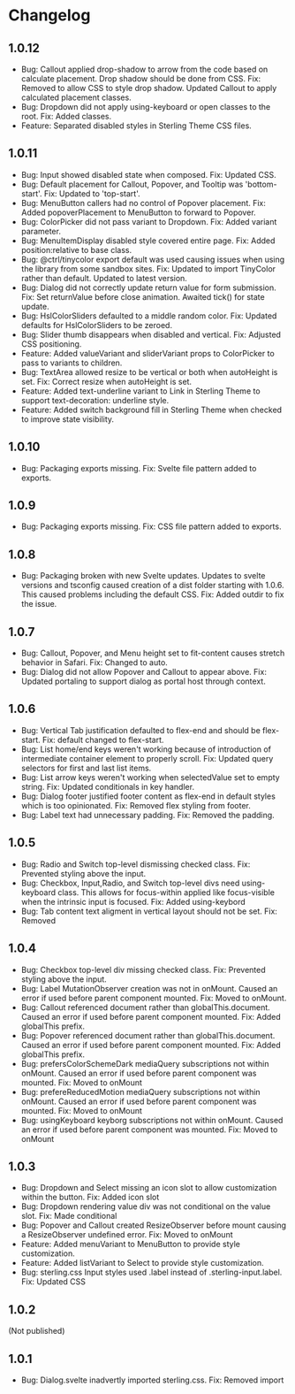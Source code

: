 # Changelog

## 1.0.12

- Bug: Callout applied drop-shadow to arrow from the code based on calculate placement. Drop shadow should be done from CSS. Fix: Removed to allow CSS to style drop shadow. Updated Callout to apply calculated placement classes.
- Bug: Dropdown did not apply using-keyboard or open classes to the root. Fix: Added classes.
- Feature: Separated disabled styles in Sterling Theme CSS files.

## 1.0.11

- Bug: Input showed disabled state when composed. Fix: Updated CSS.
- Bug: Default placement for Callout, Popover, and Tooltip was 'bottom-start'. Fix: Updated to 'top-start'.
- Bug: MenuButton callers had no control of Popover placement. Fix: Added popoverPlacement to MenuButton to forward to Popover.
- Bug: ColorPicker did not pass variant to Dropdown. Fix: Added variant parameter.
- Bug: MenuItemDisplay disabled style covered entire page. Fix: Added position:relative to base class.
- Bug: @ctrl/tinycolor export default was used causing issues when using the library from some sandbox sites. Fix: Updated to import TinyColor rather than default. Updated to latest version.
- Bug: Dialog did not correctly update return value for form submission. Fix: Set returnValue before close animation. Awaited tick() for state update.
- Bug: HslColorSliders defaulted to a middle random color. Fix: Updated defaults for HslColorSliders to be zeroed.
- Bug: Slider thumb disappears when disabled and vertical. Fix: Adjusted CSS positioning.
- Feature: Added valueVariant and sliderVariant props to ColorPicker to pass to variants to children.
- Bug: TextArea allowed resize to be vertical or both when autoHeight is set. Fix: Correct resize when autoHeight is set.
- Feature: Added text-underline variant to Link in Sterling Theme to support text-decoration: underline style.
- Feature: Added switch background fill in Sterling Theme when checked to improve state visibility.

## 1.0.10

- Bug: Packaging exports missing. Fix: Svelte file pattern added to exports.

## 1.0.9

- Bug: Packaging exports missing. Fix: CSS file pattern added to exports.

## 1.0.8

- Bug: Packaging broken with new Svelte updates. Updates to svelte versions and tsconfig caused creation of a dist folder starting with 1.0.6. This caused problems including the default CSS. Fix: Added outdir to fix the issue.

## 1.0.7

- Bug: Callout, Popover, and Menu height set to fit-content causes stretch behavior in Safari. Fix: Changed to auto.
- Bug: Dialog did not allow Popover and Callout to appear above. Fix: Updated portaling to support dialog as portal host through context.

## 1.0.6

- Bug: Vertical Tab justification defaulted to flex-end and should be flex-start. Fix: default changed to flex-start.
- Bug: List home/end keys weren't working because of introduction of intermediate container element to properly scroll. Fix: Updated query selectors for first and last list items.
- Bug: List arrow keys weren't working when selectedValue set to empty string. Fix: Updated conditionals in key handler.
- Bug: Dialog footer justified footer content as flex-end in default styles which is too opinionated. Fix: Removed flex styling from footer.
- Bug: Label text had unnecessary padding. Fix: Removed the padding.

## 1.0.5

- Bug: Radio and Switch top-level dismissing checked class. Fix: Prevented styling above the input.
- Bug: Checkbox, Input,Radio, and Switch top-level divs need using-keyboard class. This allows for focus-within applied like focus-visible when the intrinsic input is focused. Fix: Added using-keybord
- Bug: Tab content text aligment in vertical layout should not be set. Fix: Removed

## 1.0.4

- Bug: Checkbox top-level div missing checked class. Fix: Prevented styling above the input.
- Bug: Label MutationObserver creation was not in onMount. Caused an error if used before parent component mounted. Fix: Moved to onMount.
- Bug: Callout referenced document rather than globalThis.document. Caused an error if used before parent component mounted. Fix: Added globalThis prefix.
- Bug: Popover referenced document rather than globalThis.document. Caused an error if used before parent component mounted. Fix: Added globalThis prefix.
- Bug: prefersColorSchemeDark mediaQuery subscriptions not within onMount. Caused an error if used before parent component was mounted. Fix: Moved to onMount
- Bug: prefereReducedMotion mediaQuery subscriptions not within onMount. Caused an error if used before parent component was mounted. Fix: Moved to onMount
- Bug: usingKeyboard keyborg subscriptions not within onMount. Caused an error if used before parent component was mounted. Fix: Moved to onMount

## 1.0.3

- Bug: Dropdown and Select missing an icon slot to allow customization within the button. Fix: Added icon slot
- Bug: Dropdown rendering value div was not conditional on the value slot. Fix: Made conditional
- Bug: Popover and Callout created ResizeObserver before mount causing a ResizeObserver undefined error. Fix: Moved to onMount
- Feature: Added menuVariant to MenuButton to provide style customization.
- Feature: Added listVariant to Select to provide style customization.
- Bug: sterling.css Input styles used .label instead of .sterling-input.label. Fix: Updated CSS

## 1.0.2

(Not published)

## 1.0.1

- Bug: Dialog.svelte inadvertly imported sterling.css. Fix: Removed import
